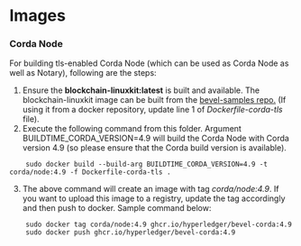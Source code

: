 [//]: # (##############################################################################################)
[//]: # (Copyright Accenture. All Rights Reserved.)
[//]: # (SPDX-License-Identifier: Apache-2.0)
[//]: # (##############################################################################################)

# Images

### Corda Node ###

For building tls-enabled Corda Node (which can be used as Corda Node as well as Notary), following are the steps:
1. Ensure the **blockchain-linuxkit:latest** is built and available. The blockchain-linuxkit image can be built from the [bevel-samples repo.](https://github.com/hyperledger/bevel-samples/tree/main/images/linuxkit-base)
(If using it from a docker repository, update line 1 of *Dockerfile-corda-tls* file).
2. Execute the following command from this folder. Argument BUILDTIME_CORDA_VERSION=4.9 will build the Corda Node with Corda version 4.9 (so please ensure that the Corda build version is available).
```
	sudo docker build --build-arg BUILDTIME_CORDA_VERSION=4.9 -t corda/node:4.9 -f Dockerfile-corda-tls .

```
3. The above command will create an image with tag *corda/node:4.9*. If you want to upload this image to a registry, update the tag accordingly and then push to docker. Sample command below:
```
	sudo docker tag corda/node:4.9 ghcr.io/hyperledger/bevel-corda:4.9
	sudo docker push ghcr.io/hyperledger/bevel-corda:4.9
```
